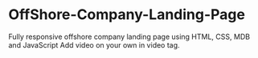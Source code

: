 # OffShore-Company-Landing-Page
Fully responsive offshore company landing page using HTML, CSS, MDB and JavaScript
Add video on your own in video tag.
